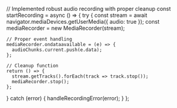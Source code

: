 // Implemented robust audio recording with proper cleanup
const startRecording = async () => {
  try {
    const stream = await navigator.mediaDevices.getUserMedia({ audio: true });
    const mediaRecorder = new MediaRecorder(stream);

    // Proper event handling
    mediaRecorder.ondataavailable = (e) => {
      audioChunks.current.push(e.data);
    };

    // Cleanup function
    return () => {
      stream.getTracks().forEach(track => track.stop());
      mediaRecorder.stop();
    };
  } catch (error) {
    handleRecordingError(error);
  }
};